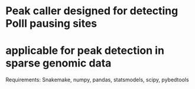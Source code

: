 # Peak caller designed for detecting PolII pausing sites
# applicable for peak detection in sparse genomic data

Requirements:
Snakemake, numpy, pandas, statsmodels, scipy, pybedtools
